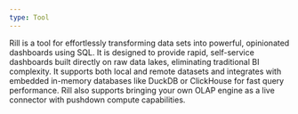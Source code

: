 ```yaml
---
type: Tool
---
```


Rill is a tool for effortlessly transforming data sets into powerful, opinionated dashboards using SQL. It is designed to provide rapid, self-service dashboards built directly on raw data lakes, eliminating traditional BI complexity. It supports both local and remote datasets and integrates with embedded in-memory databases like DuckDB or ClickHouse for fast query performance. Rill also supports bringing your own OLAP engine as a live connector with pushdown compute capabilities.